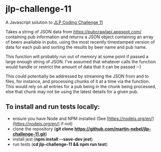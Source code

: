 # jlp-challenge-11
A Javascript solution to [JLP Coding Challenge 11](https://coding-challenges.jl-engineering.net/challenges/challenge-11/)

Takes a string of JSON data from https://pubcrawlapi.appspot.com/ containing pub information and returns a JSON object containing an array of beers available in pubs, using the most recently timestamped version of data for each pub and sorting the results by beer name and pub name.

This function will probably run out of memory at some point if passed a large enough string of JSON.  I've assumed that whatever calls the function would handle or restrict the amount of data that it can be passed :-)  

This could potentially be addressed by streaming the JSON from and to files, for instance, and processing chunks of it at a time via the function. This would rely on all entries for a pub being in the chunk being processed, else that chunk may not be using the latest details for a given pub.

## To install and run tests locally:
- ensure you have Node and NPM installed (See [https://nodejs.org/en/](https://nodejs.org/en/) if not)
- clone the repository (**git clone https://github.com/martin-nebel/jlp-challenge-11.git**)
- install jest (**npm install --save-dev jest**)
- run tests (**cd jlp-challenge-11 && npm run test**)
